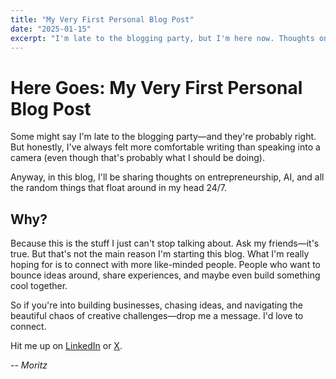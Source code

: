 ```yaml
---
title: "My Very First Personal Blog Post"
date: "2025-01-15"
excerpt: "I'm late to the blogging party, but I'm here now. Thoughts on entrepreneurship, AI, and connecting with like-minded builders who want to create something cool together."
---
```


# Here Goes: My Very First Personal Blog Post

Some might say I'm late to the blogging party—and they're probably right. But honestly, I've always felt more comfortable writing than speaking into a camera (even though that's probably what I should be doing).

Anyway, in this blog, I'll be sharing thoughts on entrepreneurship, AI, and all the random things that float around in my head 24/7.

## Why?

Because this is the stuff I just can't stop talking about. Ask my friends—it's true. But that's not the main reason I'm starting this blog. What I'm really hoping for is to connect with more like-minded people. People who want to bounce ideas around, share experiences, and maybe even build something cool together.

So if you're into building businesses, chasing ideas, and navigating the beautiful chaos of creative challenges—drop me a message. I'd love to connect.

Hit me up on [LinkedIn](https://www.linkedin.com/in/moritz-lumetsberger/) or [X](https://x.com/mo_snek).

--
*Moritz*